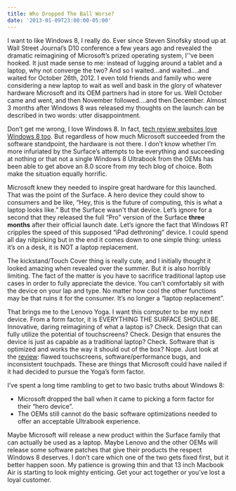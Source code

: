 ```yaml
---
title: Who Dropped The Ball Worse?
date: '2013-01-09T23:00:00-05:00'
---
```

I want to like Windows 8, I really do. Ever since Steven Sinofsky stood up at Wall Street Journal’s D10 conference a few years ago and revealed the dramatic reimagining of Microsoft’s prized operating system, I''ve been hooked. It just made sense to me: instead of lugging around a tablet and a laptop, why not converge the two? And so I waited…and waited….and waited for October 26th, 2012. I even told friends and family who were considering a new laptop to wait as well and bask in the glory of whatever hardware Microsoft and its OEM partners had in store for us. Well October came and went, and then November followed….and then December. Almost 3 months after Windows 8 was released my thoughts on the launch can be described in two words: utter disappointment.

Don’t get me wrong, I love Windows 8. In fact, [tech review websites love Windows 8 too](http://www.theverge.com/2012/10/23/3537710/windows-8-review). But regardless of how much Microsoft succeeded from the software standpoint, the hardware is not there. I don’t know whether I’m more infuriated by the Surface’s attempts to be everything and succeeding at nothing or that not a single Windows 8 Ultrabook from the OEMs has been able to get above an 8.0 score from my tech blog of choice. Both make the situation equally horrific.

Microsoft knew they needed to inspire great hardware for this launched. That was the point of the Surface. A hero device they could show to consumers and be like, “Hey, this is the future of computing, this is what a laptop looks like.” But the Surface wasn't that device. Let’s ignore for a second that they released the full “Pro” version of the Surface **three months** after their official launch date. Let’s ignore the fact that Windows RT cripples the speed of this supposed “iPad dethroning” device. I could spend all day nitpicking but in the end it comes down to one simple thing: unless it’s on a desk, it is NOT a laptop replacement.

The kickstand/Touch Cover thing is really cute, and I initially thought it looked amazing when revealed over the summer. But it is also horribly limiting. The fact of the matter is you have to sacrifice traditional laptop use cases in order to fully appreciate the device. You can’t comfortably sit with the device on your lap and type. No matter how cool the other functions may be that ruins it for the consumer. It’s no longer a “laptop replacement”.

That brings me to the Lenovo Yoga. I want this computer to be my next device. From a form factor, it is EVERYTHING THE SURFACE SHOULD BE. Innovative, daring reimagining of what a laptop is? Check. Design that can fully utilize the potential of touchscreens? Check. Design that ensures the device is just as capable as a traditional laptop? Check. Software that is optimized and works the way it should out of the box? Nope. Just look at the [review](http://www.theverge.com/2012/11/9/3615468/lenovo-ideapad-yoga-13-review): flawed touchscreens, software/performance bugs, and inconsistent touchpads. These are things that Microsoft could have nailed if it had decided to pursue the Yoga’s form factor.

I’ve spent a long time rambling to get to two basic truths about Windows 8:
* Microsoft dropped the ball when it came to picking a form factor for their “hero device”.
* The OEMs still cannot do the basic software optimizations needed to offer an acceptable Ultrabook experience.

Maybe Microsoft will release a new product within the Surface family that can actually be used as a laptop. Maybe Lenovo and the other OEMs will release some software patches that give their products the respect Windows 8 deserves. I don’t care which one of the two gets fixed first, but it better happen soon. My patience is growing thin and that 13 inch Macbook Air is starting to look mighty enticing. Get your act together or you’ve lost a loyal customer.
